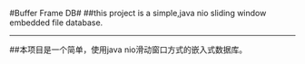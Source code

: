 #Buffer Frame DB#
##this project is a simple,java nio sliding window embedded file database. 

----------
##本项目是一个简单，使用java nio滑动窗口方式的嵌入式数据库。